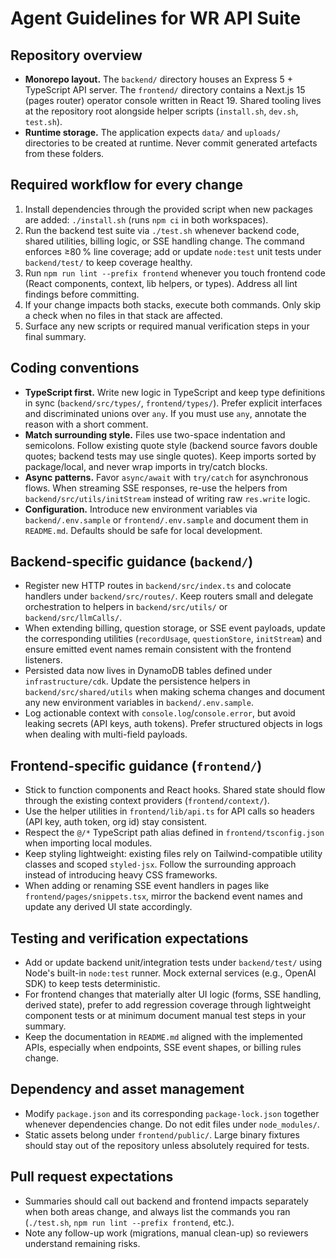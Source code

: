 # Agent Guidelines for WR API Suite

## Repository overview
- **Monorepo layout.** The `backend/` directory houses an Express 5 + TypeScript API server. The `frontend/` directory contains a Next.js 15 (pages router) operator console written in React 19. Shared tooling lives at the repository root alongside helper scripts (`install.sh`, `dev.sh`, `test.sh`).
- **Runtime storage.** The application expects `data/` and `uploads/` directories to be created at runtime. Never commit generated artefacts from these folders.

## Required workflow for every change
1. Install dependencies through the provided script when new packages are added: `./install.sh` (runs `npm ci` in both workspaces).
2. Run the backend test suite via `./test.sh` whenever backend code, shared utilities, billing logic, or SSE handling change. The command enforces ≥80 % line coverage; add or update `node:test` unit tests under `backend/test/` to keep coverage healthy.
3. Run `npm run lint --prefix frontend` whenever you touch frontend code (React components, context, lib helpers, or types). Address all lint findings before committing.
4. If your change impacts both stacks, execute both commands. Only skip a check when no files in that stack are affected.
5. Surface any new scripts or required manual verification steps in your final summary.

## Coding conventions
- **TypeScript first.** Write new logic in TypeScript and keep type definitions in sync (`backend/src/types/`, `frontend/types/`). Prefer explicit interfaces and discriminated unions over `any`. If you must use `any`, annotate the reason with a short comment.
- **Match surrounding style.** Files use two-space indentation and semicolons. Follow existing quote style (backend source favors double quotes; backend tests may use single quotes). Keep imports sorted by package/local, and never wrap imports in try/catch blocks.
- **Async patterns.** Favor `async/await` with `try/catch` for asynchronous flows. When streaming SSE responses, re-use the helpers from `backend/src/utils/initStream` instead of writing raw `res.write` logic.
- **Configuration.** Introduce new environment variables via `backend/.env.sample` or `frontend/.env.sample` and document them in `README.md`. Defaults should be safe for local development.

## Backend-specific guidance (`backend/`)
- Register new HTTP routes in `backend/src/index.ts` and colocate handlers under `backend/src/routes/`. Keep routers small and delegate orchestration to helpers in `backend/src/utils/` or `backend/src/llmCalls/`.
- When extending billing, question storage, or SSE event payloads, update the corresponding utilities (`recordUsage`, `questionStore`, `initStream`) and ensure emitted event names remain consistent with the frontend listeners.
- Persisted data now lives in DynamoDB tables defined under `infrastructure/cdk`. Update the persistence helpers in `backend/src/shared/utils` when making schema changes and document any new environment variables in `backend/.env.sample`.
- Log actionable context with `console.log`/`console.error`, but avoid leaking secrets (API keys, auth tokens). Prefer structured objects in logs when dealing with multi-field payloads.

## Frontend-specific guidance (`frontend/`)
- Stick to function components and React hooks. Shared state should flow through the existing context providers (`frontend/context/`).
- Use the helper utilities in `frontend/lib/api.ts` for API calls so headers (API key, auth token, org id) stay consistent.
- Respect the `@/*` TypeScript path alias defined in `frontend/tsconfig.json` when importing local modules.
- Keep styling lightweight: existing files rely on Tailwind-compatible utility classes and scoped `styled-jsx`. Follow the surrounding approach instead of introducing heavy CSS frameworks.
- When adding or renaming SSE event handlers in pages like `frontend/pages/snippets.tsx`, mirror the backend event names and update any derived UI state accordingly.

## Testing and verification expectations
- Add or update backend unit/integration tests under `backend/test/` using Node's built-in `node:test` runner. Mock external services (e.g., OpenAI SDK) to keep tests deterministic.
- For frontend changes that materially alter UI logic (forms, SSE handling, derived state), prefer to add regression coverage through lightweight component tests or at minimum document manual test steps in your summary.
- Keep the documentation in `README.md` aligned with the implemented APIs, especially when endpoints, SSE event shapes, or billing rules change.

## Dependency and asset management
- Modify `package.json` and its corresponding `package-lock.json` together whenever dependencies change. Do not edit files under `node_modules/`.
- Static assets belong under `frontend/public/`. Large binary fixtures should stay out of the repository unless absolutely required for tests.

## Pull request expectations
- Summaries should call out backend and frontend impacts separately when both areas change, and always list the commands you ran (`./test.sh`, `npm run lint --prefix frontend`, etc.).
- Note any follow-up work (migrations, manual clean-up) so reviewers understand remaining risks.


